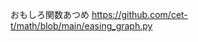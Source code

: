 おもしろ関数あつめ https://github.com/cet-t/math/blob/main/easing_graph.py

<!--
<p align="left"> 
  <img height="200px" src="http://github-profile-summary-cards.vercel.app/api/cards/stats?username=cet-t&theme=onedark" />
  <img height="200px" src="https://github-readme-stats.vercel.app/api/top-langs/?username=cet-t&theme=onedark&layout=compact" />
</p>

![](https://github-profile-trophy.vercel.app/?username=cet-t&theme=onedark&column=5)
![](https://profile-counter.glitch.me/cet-t/count.svg)
-->
